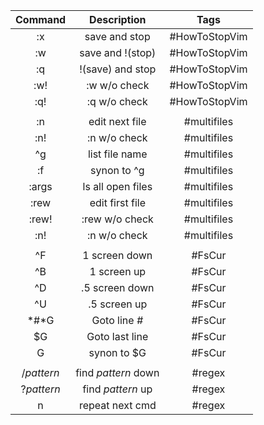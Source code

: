 
|  Command   |     Description     |     Tags      |
| :--------: | :-----------------: | :-----------: |
|     :x     |    save and stop    | #HowToStopVim |
|     :w     |  save and !(stop)   | #HowToStopVim |
|     :q     |  !(save) and stop   | #HowToStopVim |
|    :w!     |    :w w/o check     | #HowToStopVim |
|    :q!     |    :q w/o check     | #HowToStopVim |
|            |                     |               |
|     :n     |   edit next file    |  #multifiles  |
|    :n!     |    :n w/o check     |  #multifiles  |
|    \^g     |   list file name    |  #multifiles  |
|     :f     |    synon to \^g     |  #multifiles  |
|   :args    |  ls all open files  |  #multifiles  |
|    :rew    |   edit first file   |  #multifiles  |
|   :rew!    |   :rew w/o check    |  #multifiles  |
|    :n!     |    :n w/o check     |  #multifiles  |
|            |                     |               |
|    \^F     |    1 screen down    |    #FsCur     |
|    \^B     |     1 screen up     |    #FsCur     |
|    \^D     |   .5 screen down    |    #FsCur     |
|    \^U     |    .5 screen up     |    #FsCur     |
|    *#*G    |    Goto line *#*    |    #FsCur     |
|     $G     |   Goto last line    |    #FsCur     |
|     G      |     synon to $G     |    #FsCur     |
|            |                     |               |
| /*pattern* | find *pattern* down |    #regex     |
| ?*pattern* |  find *pattern* up  |    #regex     |
|     n      |   repeat next cmd   |    #regex     |
